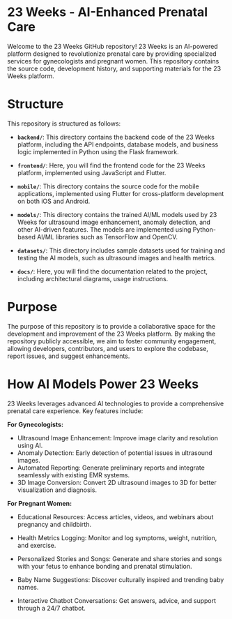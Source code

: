 # 23 Weeks - AI-Enhanced Prenatal Care 
Welcome to the 23 Weeks GitHub repository! 23 Weeks is an AI-powered platform designed to revolutionize prenatal care by providing specialized services for gynecologists and pregnant women. This repository contains the source code, development history, and supporting materials for the 23 Weeks platform.
# Structure
This repository is structured as follows:

- **`backend/`**: This directory contains the backend code of the 23 Weeks platform, including the API endpoints, database models, and business logic implemented in Python using the Flask framework.

- **`frontend/`**: Here, you will find the frontend code for the 23 Weeks platform, implemented using JavaScript and Flutter.
  
- **`mobile/`**: This directory contains the source code for the mobile applications, implemented using Flutter for cross-platform development on both iOS and Android.
  
- **`models/`**: This directory contains the trained AI/ML models used by 23 Weeks for ultrasound image enhancement, anomaly detection, and other AI-driven features. The models are implemented using Python-based AI/ML libraries such as TensorFlow and OpenCV.
  
- **`datasets/`**: This directory includes sample datasets used for training and testing the AI models, such as ultrasound images and health metrics.
  
- **`docs/`**: Here, you will find the documentation related to the project, including architectural diagrams, usage instructions.
  
# Purpose
The purpose of this repository is to provide a collaborative space for the development and improvement of the 23 Weeks platform. By making the repository publicly accessible, we aim to foster community engagement, allowing developers, contributors, and users to explore the codebase, report issues, and suggest enhancements.
# How AI Models Power 23 Weeks
23 Weeks leverages advanced AI technologies to provide a comprehensive prenatal care experience. Key features include:

**For Gynecologists:**

- Ultrasound Image Enhancement: Improve image clarity and resolution using AI.
- Anomaly Detection: Early detection of potential issues in ultrasound images.
- Automated Reporting: Generate preliminary reports and integrate seamlessly with existing EMR systems.
- 3D Image Conversion: Convert 2D ultrasound images to 3D for better visualization and diagnosis.

**For Pregnant Women:**

- Educational Resources: Access articles, videos, and webinars about pregnancy and childbirth.
  
- Health Metrics Logging: Monitor and log symptoms, weight, nutrition, and exercise.
  
- Personalized Stories and Songs: Generate and share stories and songs with your fetus to enhance bonding and prenatal stimulation.
  
- Baby Name Suggestions: Discover culturally inspired and trending baby names.
  
- Interactive Chatbot Conversations: Get answers, advice, and support through a 24/7 chatbot.
